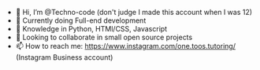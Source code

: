 - 👋 Hi, I’m @Techno-code (don't judge I made this account when I was 12)
- 👀 Currently doing Full-end development
- 🌱 Knowledge in Python, HTMl/CSS, Javascript
- 💞️ Looking to collaborate in small open source projects
- 📫 How to reach me: https://www.instagram.com/one.toos.tutoring/ (Instagram Business account)

<!---
Techno-code/Techno-code is a ✨ special ✨ repository because its `README.md` (this file) appears on your GitHub profile.
You can click the Preview link to take a look at your changes.
--->
